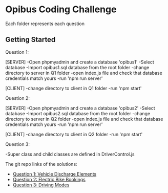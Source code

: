 # Opibus Coding Challenge

Each folder represents each question 

## Getting Started

Question 1:

  [SERVER]
  -Open phpmyadmin and create a database 'opibus1'
  -Select database
  -Import opibus1.sql database from the root folder
  -change directory to server in Q1 folder
  -open index.js file and check that database credentials match yours
  -run 'npm run server'

  [CLIENT]
  -change directory to client in Q1 folder
  -run 'npm start'

Question 2:

  [SERVER]
  -Open phpmyadmin and create a database 'opibus2'
  -Select database
  -Import opibus2.sql database from the root folder
  -change directory to server in Q2 folder
  -open index.js file and check that database credentials match yours
  -run 'npm run server'

  [CLIENT]
  -change directory to client in Q2 folder
  -run 'npm start'

Question 3:

  -Super class and child classes are defined in DriverControl.js



   

   The git repo links of the solutions:

- [Question 1: Vehicle Discharge Elements](https://github.com/Hillario/Opibus)
- [Question 2: Electric Bike Bookings](https://github.com/Hillario/Opibus)
- [Question 3: Driving Modes](https://github.com/Hillario/Opibus)


